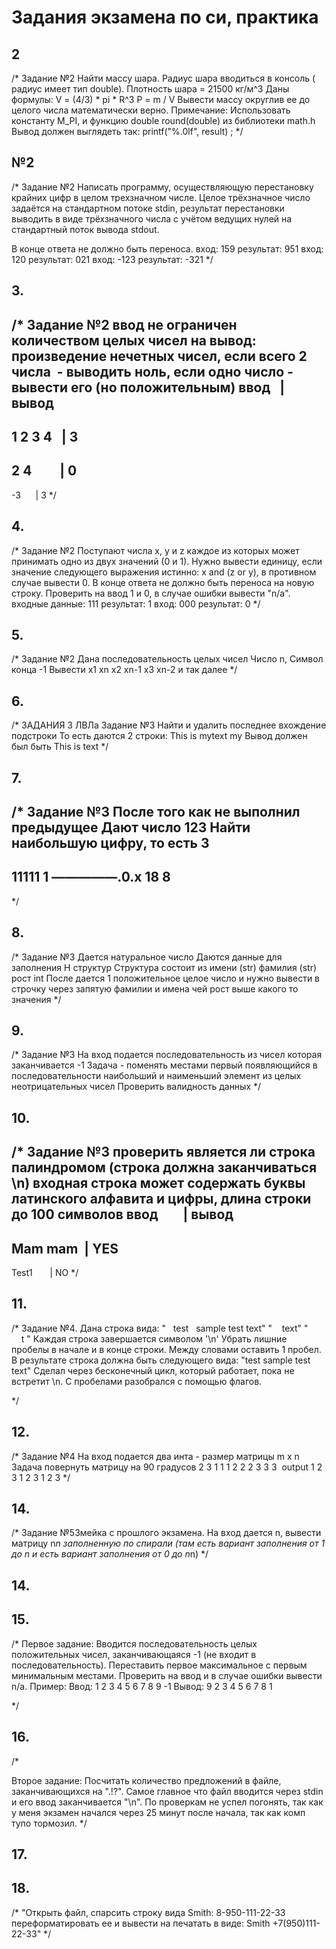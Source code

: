 # Задания экзамена по си, практика

## 2
/*
Задание №2
Найти массу шара. Радиус шара вводиться в консоль ( радиус имеет тип double).
Плотность шара = 21500 кг/м^3
Даны формулы:
V = (4/3) * pi * R^3
P = m / V
Вывести массу округлив ее до целого числа математически верно.
Примечание:
Использовать константу M_PI, и функцию double round(double) из библиотеки math.h
Вывод должен выглядеть так:
printf("%.0lf", result) ;
*/

## №2
/*
Задание №2
Написать программу, осуществляющую перестановку крайних цифр в целом трехзначном
числе. Целое трёхзначное число задаётся на стандартном потоке stdin, результат
перестановки выводить в виде трёхзначного числа с учётом ведущих нулей на
стандартный поток вывода stdout.

В конце ответа не должно быть переноса.
вход: 159 результат: 951
вход: 120 результат: 021
вход: -123 результат: -321
*/

## 3.
/*
Задание №2
ввод не ограничен количеством целых чисел
на вывод: произведение нечетных чисел, если всего 2 числа  -
выводить ноль, если одно число - вывести его (но положительным)
ввод 	  | вывод
--------------------
1 2 3 4   | 3
--------------------
2 4         | 0
--------------------
-3    	   | 3
*/

## 4.

/*
Задание №2
Поступают числа x, y и z каждое из которых может принимать одно из двух значений
(0 и 1). Нужно вывести единицу, если значение следующего выражения истинно: x
and (z or y), в противном случае вывести 0. В конце ответа не должно быть
переноса на новую строку. Проверить на ввод 1 и 0, в случае ошибки вывести
"n/a". входные данные: 111 результат: 1 вход: 000 результат: 0
*/


## 5.
/*
Задание №2
Дана последовательность целых чисел Число n, Символ конца -1
Вывести x1 xn x2 xn-1 x3 xn-2 и так далее
*/

## 6.
/*
ЗАДАНИЯ 3 ЛВЛа
Задание №3
Найти и удалить последнее вхождение подстроки
То есть даются 2 строки:
This is mytext
my
Вывод должен был быть
This is text
*/

## 7.
/*
Задание №3 После того как не выполнил предыдущее
Дают число 123
Найти наибольшую цифру, то есть 3
----------
11111
1
—————.0.x
18
8
-----------
*/

## 8.
/*
Задание №3
Дается натуральное число Даются данные для заполнения Н структур
Структура состоит из имени (str) фамилия (str) рост int
После дается 1 положительное целое число и нужно вывести в строчку через запятую
фамилии и имена чей рост выше какого то значения
*/

## 9.
/*
Задание №3
На вход подается последовательность из чисел которая заканчивается -1
Задача - поменять местами первый появляющийся в последовательности наибольший и
наименьший элемент из целых неотрицательных чисел Проверить валидность данных
*/

## 10.
/*
Задание №3
проверить является ли строка палиндромом (строка должна заканчиваться \n)
входная строка может содержать буквы латинского алфавита и цифры, длина строки
до 100 символов ввод        	| вывод
------------------------
Mam mam  | YES
------------------------
Test1       	| NO
*/

## 11.
/*
Задание №4.
Дана строка вида:
"   test   sample test	text"
"    	text"
"            	t 	"
Каждая строка завершается символом '\n'
Убрать лишние пробелы в начале и в конце строки. Между словами оставить 1
пробел. В результате строка должна быть следующего вида: "test sample test text"
Сделал через бесконечный цикл, который работает, пока не встретит \n. С
пробелами разобрался с помощью флагов.

*/

## 12.
/*
Задание №4
На вход подается два инта - размер матрицы m x n
Задача повернуть матрицу на 90 градусов
2 3
1 1 1 2 2 2 3 3 3  output 1 2 3 1 2 3 1 2 3
*/

## 14.
/*
Задание №5Змейка с прошлого экзамена.
На вход дается n, вывести матрицу n*n заполненную по спирали
(там есть вариант заполнения от 1 до n
и есть вариант заполнения от 0 до n*n)
*/

## 14.


## 15.
/*
Первое задание: Вводится последовательность целых положительных чисел,
заканчивающаяся -1 (не входит в последовательность). Переставить первое
максимальное с первым минимальным местами. Проверить на ввод и в случае ошибки
вывести n/a. Пример: Ввод: 1 2 3 4 5 6 7 8 9 -1 Вывод: 9 2 3 4 5 6 7 8 1

*/

## 16.
/*

Второе задание: Посчитать количество предложений в файле, заканчивающихся на
".!?". Самое главное что файл вводится через stdin и его ввод заканчивается
"\n". По проверкам не успел погонять, так как у меня экзамен начался через 25
минут после начала, так как комп тупо тормозил.
*/

## 17.


## 18.
/*
"Открыть файл, спарсить строку вида Smith: 8-950-111-22-33 переформатировать ее
и вывести на печатать в виде: Smith +7(950)111-22-33"
*/
